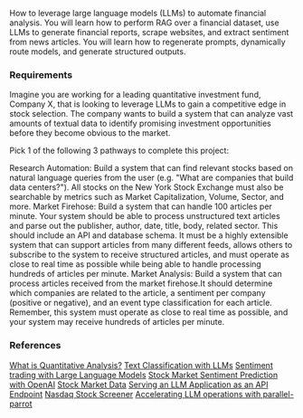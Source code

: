 How to leverage large language models (LLMs) to automate financial analysis. You will learn how to perform RAG over a financial dataset, use LLMs to generate financial reports, scrape websites, and extract sentiment from news articles. You will learn how to regenerate prompts, dynamically route models, and generate structured outputs.


### Requirements

Imagine you are working for a leading quantitative investment fund, Company X, that is looking to leverage LLMs to gain a competitive edge in stock selection. The company wants to build a system that can analyze vast amounts of textual data to identify promising investment opportunities before they become obvious to the market.

Pick 1 of the following 3 pathways to complete this project:

Research Automation: Build a system that can find relevant stocks based on natural language queries from the user (e.g. "What are companies that build data centers?"). All stocks on the New York Stock Exchange must also be searchable by metrics such as Market Capitalization, Volume, Sector, and more.
Market Firehose: Build a system that can handle 100 articles per minute. Your system should be able to process unstructured text articles and parse out the publisher, author, date, title, body, related sector. This should include an API and database schema. It must be a highly extensible system that can support articles from many different feeds, allows others to subscribe to the system to receive structured articles, and must operate as close to real time as possible while being able to handle processing hundreds of articles per minute.
Market Analysis: Build a system that can process articles received from the market firehose.It should determine which companies are related to the article, a sentiment per company (positive or negative), and an event type classification for each article. Remember, this system must operate as close to real time as possible, and your system may receive hundreds of articles per minute.

### References

[What is Quantitative Analysis?](https://www.investopedia.com/articles/investing/041114/simple-overview-quantitative-analysis.asp)
[Text Classification with LLMs](https://hussainpoonawala.medium.com/text-classification-with-large-language-models-llms-a23c731a687e)
[Sentiment trading with Large Language Models](https://www.sciencedirect.com/science/article/pii/S1544612324002575)
[Stock Market Sentiment Prediction with OpenAI](https://www.insightbig.com/post/stock-market-sentiment-prediction-with-openai-and-python)
[Stock Market Data](https://www.sec.gov/data-research/sec-markets-data)
[Serving an LLM Application as an API Endpoint](https://www.datacamp.com/tutorial/serving-an-llm-application-as-an-api-endpoint-using-fastapi-in-python)
[Nasdaq Stock Screener](https://www.nasdaq.com/market-activity/stocks/screener)
[Accelerating LLM operations with parallel-parrot](https://bradito.me/blog/parallel-parrot/)
